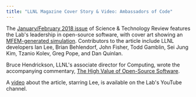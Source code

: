 ```yaml
---
title: "LLNL Magazine Cover Story & Video: Ambassadors of Code"
---
```


The [January/February 2018 issue](https://str.llnl.gov/2018-01/lee) of Science & Technology Review features the Lab's leadership in open-source software, with cover art showing an [MFEM-generated simulation](http://mfem.org/). Contributors to the article include LLNL developers Ian Lee, Brian Behlendorf, John Fisher, Todd Gamblin, Sei Jung Kim, Tzanio Kolev, Greg Pope, and Dan Quinlan.

Bruce Hendrickson, LLNL's associate director for Computing, wrote the accompanying commentary, [The High Value of Open-Source Software](https://str.llnl.gov/2018-01/comjan18).

A [video](https://youtu.be/nTxMn1NWHQU) about the article, starring Lee, is available on the Lab's YouTube channel.
